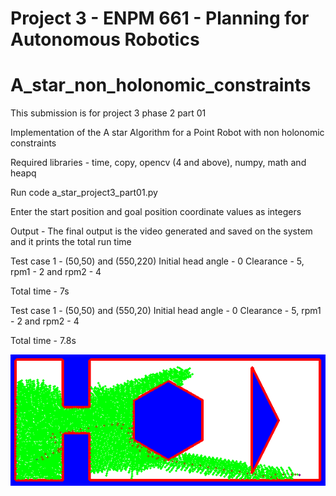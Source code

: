 # Project 3 - ENPM 661 - Planning for Autonomous Robotics

# A_star_non_holonomic_constraints
This submission is for project 3 phase 2 part 01

Implementation of the A star Algorithm for a Point Robot with non holonomic constraints 

Required libraries - time, copy, opencv (4 and above), numpy, math and heapq


Run code a_star_project3_part01.py 


Enter the start position and goal position coordinate values as integers


Output - The final output is the video generated and saved on the system and it prints the total run time

Test case 1 - (50,50) and (550,220)
Initial head angle - 0
Clearance - 5, rpm1 - 2 and rpm2 - 4

Total time - 7s


Test case 1 - (50,50) and (550,20)
Initial head angle - 0
Clearance - 5, rpm1 - 2 and rpm2 - 4

Total time - 7.8s

![My image](sample1.png)
